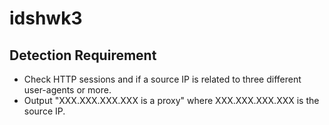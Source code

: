 # idshwk3

## Detection Requirement
- Check HTTP sessions and if a source IP is related to three different user-agents or more.
- Output "XXX.XXX.XXX.XXX is a proxy" where XXX.XXX.XXX.XXX is the source IP.
